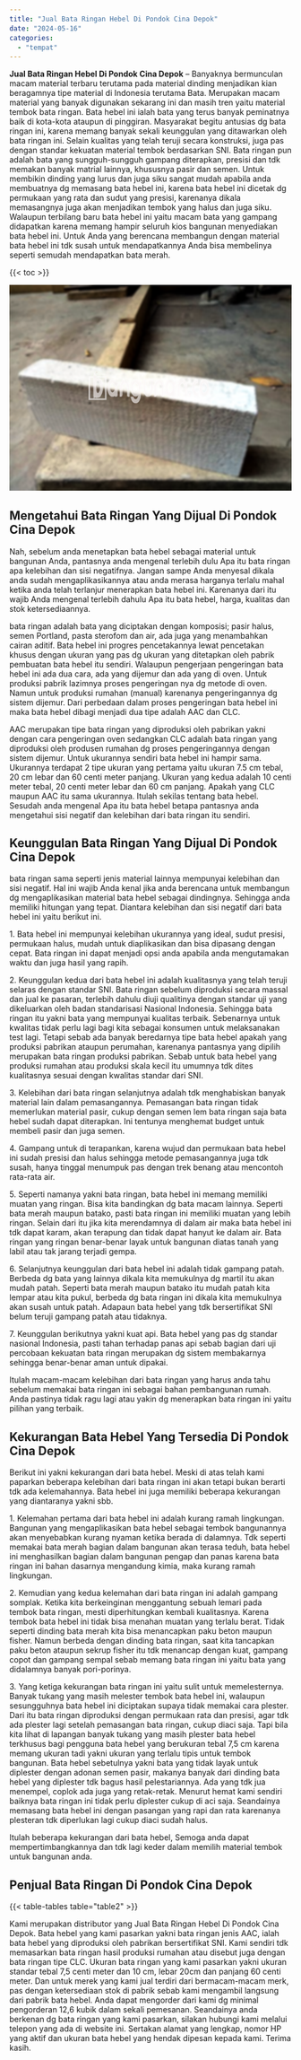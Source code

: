 ```yaml
---
title: "Jual Bata Ringan Hebel Di Pondok Cina Depok"
date: "2024-05-16"
categories: 
  - "tempat"
---
```


**Jual Bata Ringan Hebel Di Pondok Cina Depok** – Banyaknya bermunculan macam material terbaru terutama pada material dinding menjadikan kian beragamnya tipe material di Indonesia terutama Bata. Merupakan macam material yang banyak digunakan sekarang ini dan masih tren yaitu material tembok bata ringan. Bata hebel ini ialah bata yang terus banyak peminatnya baik di kota-kota ataupun di pinggiran. Masyarakat begitu antusias dg bata ringan ini, karena memang banyak sekali keunggulan yang ditawarkan oleh bata ringan ini. Selain kualitas yang telah teruji secara konstruksi, juga pas dengan standar kekuatan material tembok berdasarkan SNI. Bata ringan pun adalah bata yang sungguh-sungguh gampang diterapkan, presisi dan tdk memakan banyak matrial lainnya, khususnya pasir dan semen. Untuk membikin dinding yang lurus dan juga siku sangat mudah apabila anda membuatnya dg memasang bata hebel ini, karena bata hebel ini dicetak dg permukaan yang rata dan sudut yang presisi, karenanya dikala memasangnya juga akan menjadikan tembok yang halus dan juga siku. Walaupun terbilang baru bata hebel ini yaitu macam bata yang gampang didapatkan karena memang hampir seluruh kios bangunan menyediakan bata hebel ini. Untuk Anda yang berencana membangun dengan material bata hebel ini tdk susah untuk mendapatkannya Anda bisa membelinya seperti semudah mendapatkan bata merah.

{{< toc >}}

![Jual Bata Ringan Hebel Di Pondok Cina Depok](/images/jual-hebel-murah-04.png)

## Mengetahui Bata Ringan Yang Dijual Di Pondok Cina Depok

Nah, sebelum anda menetapkan bata hebel sebagai material untuk bangunan Anda, pantasnya anda mengenal terlebih dulu Apa itu bata ringan apa kelebihan dan sisi negatifnya. Jangan sampe Anda menyesal dikala anda sudah mengaplikasikannya atau anda merasa harganya terlalu mahal ketika anda telah terlanjur menerapkan bata hebel ini. Karenanya dari itu wajib Anda mengenal terlebih dahulu Apa itu bata hebel, harga, kualitas dan stok ketersediaannya.

bata ringan adalah bata yang diciptakan dengan komposisi; pasir halus, semen Portland, pasta sterofom dan air, ada juga yang menambahkan cairan aditif. Bata hebel ini progres pencetakannya lewat pencetakan khusus dengan ukuran yang pas dg ukuran yang ditetapkan oleh pabrik pembuatan bata hebel itu sendiri. Walaupun pengerjaan pengeringan bata hebel ini ada dua cara, ada yang dijemur dan ada yang di oven. Untuk produksi pabrik lazimnya proses pengeringan nya dg metode di oven. Namun untuk produksi rumahan (manual) karenanya pengeringannya dg sistem dijemur. Dari perbedaan dalam proses pengeringan bata hebel ini maka bata hebel dibagi menjadi dua tipe adalah AAC dan CLC.

AAC merupakan tipe bata ringan yang diproduksi oleh pabrikan yakni dengan cara pengeringan oven sedangkan CLC adalah bata ringan yang diproduksi oleh produsen rumahan dg proses pengeringannya dengan sistem dijemur. Untuk ukurannya sendiri bata hebel ini hampir sama. Ukurannya terdapat 2 tipe ukuran yang pertama yaitu ukuran 7.5 cm tebal, 20 cm lebar dan 60 centi meter panjang. Ukuran yang kedua adalah 10 centi meter tebal, 20 centi meter lebar dan 60 cm panjang. Apakah yang CLC maupun AAC itu sama ukurannya. Itulah sekilas tentang bata hebel. Sesudah anda mengenal Apa itu bata hebel betapa pantasnya anda mengetahui sisi negatif dan kelebihan dari bata ringan itu sendiri.

## Keunggulan Bata Ringan Yang Dijual Di Pondok Cina Depok

bata ringan sama seperti jenis material lainnya mempunyai kelebihan dan sisi negatif. Hal ini wajib Anda kenal jika anda berencana untuk membangun dg mengaplikasikan material bata hebel sebagai dindingnya. Sehingga anda memiliki hitungan yang tepat. Diantara kelebihan dan sisi negatif dari bata hebel ini yaitu berikut ini.

1\. Bata hebel ini mempunyai kelebihan ukurannya yang ideal, sudut presisi, permukaan halus, mudah untuk diaplikasikan dan bisa dipasang dengan cepat. Bata ringan ini dapat menjadi opsi anda apabila anda mengutamakan waktu dan juga hasil yang rapih.

2\. Keunggulan kedua dari bata hebel ini adalah kualitasnya yang telah teruji selaras dengan standar SNI. Bata ringan sebelum diproduksi secara massal dan jual ke pasaran, terlebih dahulu diuji qualitinya dengan standar uji yang dikeluarkan oleh badan standarisasi Nasional Indonesia. Sehingga bata ringan itu yakni bata yang mempunyai kualitas terbaik. Sebenarnya untuk kwalitas tidak perlu lagi bagi kita sebagai konsumen untuk melaksanakan test lagi. Tetapi sebab ada banyak beredarnya tipe bata hebel apakah yang produksi pabrikan ataupun perumahan, karenanya pantasnya yang dipilih merupakan bata ringan produksi pabrikan. Sebab untuk bata hebel yang produksi rumahan atau produksi skala kecil itu umumnya tdk dites kualitasnya sesuai dengan kwalitas standar dari SNI.

3\. Kelebihan dari bata ringan selanjutnya adalah tdk menghabiskan banyak material lain dalam pemasangannya. Pemasangan bata ringan tidak memerlukan material pasir, cukup dengan semen lem bata ringan saja bata hebel sudah dapat diterapkan. Ini tentunya menghemat budget untuk membeli pasir dan juga semen.

4\. Gampang untuk di terapankan, karena wujud dan permukaan bata hebel ini sudah presisi dan halus sehingga metode pemasangannya juga tdk susah, hanya tinggal menumpuk pas dengan trek benang atau mencontoh rata-rata air.

5\. Seperti namanya yakni bata ringan, bata hebel ini memang memiliki muatan yang ringan. Bisa kita bandingkan dg bata macam lainnya. Seperti bata merah maupun batako, pasti bata ringan ini memiliki muatan yang lebih ringan. Selain dari itu jika kita merendamnya di dalam air maka bata hebel ini tdk dapat karam, akan terapung dan tidak dapat hanyut ke dalam air. Bata ringan yang ringan benar-benar layak untuk bangunan diatas tanah yang labil atau tak jarang terjadi gempa.

6\. Selanjutnya keunggulan dari bata hebel ini adalah tidak gampang patah. Berbeda dg bata yang lainnya dikala kita memukulnya dg martil itu akan mudah patah. Seperti bata merah maupun batako itu mudah patah kita lempar atau kita pukul, berbeda dg bata ringan ini dikala kita memukulnya akan susah untuk patah. Adapaun bata hebel yang tdk bersertifikat SNI belum teruji gampang patah atau tidaknya.

7\. Keunggulan berikutnya yakni kuat api. Bata hebel yang pas dg standar nasional Indonesia, pasti tahan terhadap panas api sebab bagian dari uji percobaan kekuatan bata ringan merupakan dg sistem membakarnya sehingga benar-benar aman untuk dipakai.

Itulah macam-macam kelebihan dari bata ringan yang harus anda tahu sebelum memakai bata ringan ini sebagai bahan pembangunan rumah. Anda pastinya tidak ragu lagi atau yakin dg menerapkan bata ringan ini yaitu pilihan yang terbaik.

## Kekurangan Bata Hebel Yang Tersedia Di Pondok Cina Depok

Berikut ini yakni kekurangan dari bata hebel. Meski di atas telah kami paparkan beberapa kelebihan dari bata ringan ini akan tetapi bukan berarti tdk ada kelemahannya. Bata hebel ini juga memiliki beberapa kekurangan yang diantaranya yakni sbb.

1\. Kelemahan pertama dari bata hebel ini adalah kurang ramah lingkungan. Bangunan yang mengaplikasikan bata hebel sebagai tembok bangunannya akan menyebabkan kurang nyaman ketika berada di dalamnya. Tdk seperti memakai bata merah bagian dalam bangunan akan terasa teduh, bata hebel ini menghasilkan bagian dalam bangunan pengap dan panas karena bata ringan ini bahan dasarnya mengandung kimia, maka kurang ramah lingkungan.

2\. Kemudian yang kedua kelemahan dari bata ringan ini adalah gampang somplak. Ketika kita berkeinginan menggantung sebuah lemari pada tembok bata ringan, mesti diperhitungkan kembali kualitasnya. Karena tembok bata hebel ini tidak bisa menahan muatan yang terlalu berat. Tidak seperti dinding bata merah kita bisa menancapkan paku beton maupun fisher. Namun berbeda dengan dinding bata ringan, saat kita tancapkan paku beton ataupun sekrup fisher itu tdk menancap dengan kuat, gampang copot dan gampang sempal sebab memang bata ringan ini yaitu bata yang didalamnya banyak pori-porinya.

3\. Yang ketiga kekurangan bata ringan ini yaitu sulit untuk memelesternya. Banyak tukang yang masih melester tembok bata hebel ini, walaupun sesungguhnya bata hebel ini diciptakan supaya tidak memakai cara plester. Dari itu bata ringan diproduksi dengan permukaan rata dan presisi, agar tdk ada plester lagi setelah pemasangan bata ringan, cukup diaci saja. Tapi bila kita lihat di lapangan banyak tukang yang masih plester bata hebel terkhusus bagi pengguna bata hebel yang berukuran tebal 7,5 cm karena memang ukuran tadi yakni ukuran yang terlalu tipis untuk tembok bangunan. Bata hebel sebetulnya yakni bata yang tidak layak untuk diplester dengan adonan semen pasir, makanya banyak dari dinding bata hebel yang diplester tdk bagus hasil pelestariannya. Ada yang tdk jua menempel, coplok ada juga yang retak-retak. Menurut hemat kami sendiri baiknya bata ringan ini tidak perlu diplester cukup di aci saja. Seandainya memasang bata hebel ini dengan pasangan yang rapi dan rata karenanya plesteran tdk diperlukan lagi cukup diaci sudah halus.

Itulah beberapa kekurangan dari bata hebel, Semoga anda dapat mempertimbangkannya dan tdk lagi keder dalam memilih material tembok untuk bangunan anda.

## Penjual Bata Ringan Di Pondok Cina Depok

{{< table-tables table="table2" >}}

Kami merupakan distributor yang Jual Bata Ringan Hebel Di Pondok Cina Depok. Bata hebel yang kami pasarkan yakni bata ringan jenis AAC, ialah bata hebel yang diproduksi oleh pabrikan bersertifikat SNI. Kami sendiri tdk memasarkan bata ringan hasil produksi rumahan atau disebut juga dengan bata ringan tipe CLC. Ukuran bata ringan yang kami pasarkan yakni ukuran standar tebal 7,5 centi meter dan 10 cm, lebar 20cm dan panjang 60 centi meter. Dan untuk merek yang kami jual terdiri dari bermacam-macam merk, pas dengan ketersediaan stok di pabrik sebab kami mengambil langsung dari pabrik bata hebel. Anda dapat mengorder dari kami dg minimal pengorderan 12,6 kubik dalam sekali pemesanan. Seandainya anda berkenan dg bata ringan yang kami pasarkan, silakan hubungi kami melalui telepon yang ada di website ini. Sertakan alamat yang lengkap, nomor HP yang aktif dan ukuran bata hebel yang hendak dipesan kepada kami. Terima kasih.
